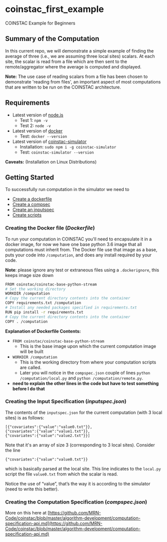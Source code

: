 # coinstac_first_example
COINSTAC Example for Beginners

## Summary of the Computation
In this current repo, we will demonstrate a simple example of finding the average of three (i.e., we are assuming three local sites) scalars. At each site, the scalar is read from a file which are then sent to the remote/aggregator where the average is computed and displayed.

**Note:** The use case of reading scalars from a file has been chosen to demonstrate 'reading from files', an important aspect of most computations that are written to be run on the COINSTAC architecture.

## Requirements
  - Latest version of [node.js](https://nodejs.org/en/download/)
    - Test 1: ```npm -v ```
    - Test 2: ```node -v ```
  - Latest version of [docker](https://docs.docker.com/install/)
    - Test: ```docker --version```
  - Latest version of [coinstac-simulator](https://npm.org/packages/coinstac-simulator)
    - Installation: ```sudo npm i -g coinstac-simulator```
    - Test: ```coinstac-simulator --version```

**Caveats:** (Installation on Linux Distributions)

## Getting Started
To successfully run computation in the simulator we need to
- [Create a dockerfile](#Creating-a-dockerfile)
- [Create a compsec](#Creating-a-compsec)
- [Create an inputspec](#Creating-an-inputspec)
- [Create scripts](#Writing-computation-scripts)

### Creating the Docker file (_Dockerfile_)
To run your computation in COINSTAC you'll need to encapsulate it in a docker image, for now we have one base python 3.6 image that all computations must inherit from. The Docker file use that image as a base, puts your code into `/computation`, and does any install required by your code.

**Note**: please ignore any test or extraneous files using a `.dockerignore`, this keeps image size down
```sh
FROM coinstac/coinstac-base-python-stream
# Set the working directory
WORKDIR /computation
# Copy the current directory contents into the container
COPY requirements.txt /computation
# Install any needed packages specified in requirements.txt
RUN pip install -r requirements.txt
# Copy the current directory contents into the container
COPY . /computation
```
**Explanation of Dockerfile Contents:**
- ```FROM coinstac/coinstac-base-python-stream```
  - This is the base image upon which the current computation image will be built
- ```WORKDIR /computation```
  - This is the working directory from where your computation scripts are called.
  -  Later you will notice in the `compspec.json` couple of lines `python /computation/local.py` and `python /computation/remote.py`.
- **need to explain the other lines in the code but have to test something before I do that**

### Creating the Input Specification (_inputspec.json_)

The contents of the `inputspec.json` for the current computation (with 3 local sites) is as follows:

```
[{"covariates":{"value":"value0.txt"}},
{"covariates":{"value":"value1.txt"}},
{"covariates":{"value":"value2.txt"}}]
```

Note that it's an array of size 3 (corresponding to 3 local sites). Consider the line

```
{"covariates":{"value":"value0.txt"}}
```

which is basically parsed at the local site. This line indicates to the `local.py` script the file `value0.txt` from which the scalar is read.

Notice the use of “value”, that’s the way it is according to the simulator (need to write this better).

### Creating the Computation Specification (_compspec.json_)

More on this here at [https://github.com/MRN-Code/coinstac/blob/master/algorithm-development/computation-specification-api.md](https://github.com/MRN-Code/coinstac/blob/master/algorithm-development/computation-specification-api.md)

